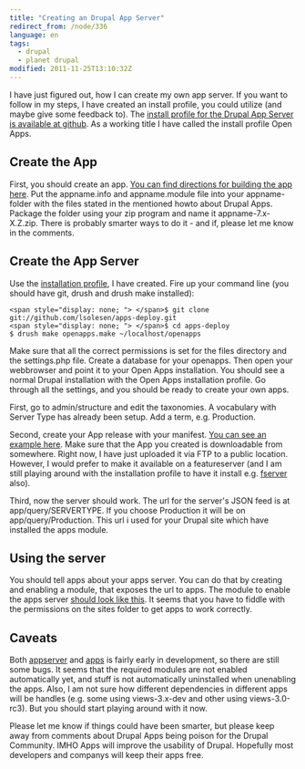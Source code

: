 ```yaml
---
title: "Creating an Drupal App Server"
redirect_from: /node/336
language: en
tags:
  - drupal
  - planet drupal
modified: 2011-11-25T13:10:32Z
---
```


I have just figured out, how I can create my own app server. If you want to follow in my steps, I have created an install profile, you could utilize (and maybe give some feedback to). The [install profile for the Drupal App Server is available at github](http://github.com/lsolesen/apps-deploy). As a working title I have called the install profile Open Apps.

Create the App
--------------

First, you should create an app. [You can find directions for building the app here](http://docs.openpublicapp.com/display/INST/How+to+Build+an+App). Put the appname.info and appname.module file into your appname-folder with the files stated in the mentioned howto about Drupal Apps. Package the folder using your zip program and name it appname-7.x-X.Z.zip. There is probably smarter ways to do it - and if, please let me know in the comments.

Create the App Server
---------------------

Use the [installation profile](http://github.com/lsolesen/apps-deploy), I have created. Fire up your command line (you should have git, drush and drush make installed):

```
<span style="display: none; "> </span>$ git clone git://github.com/lsolesen/apps-deploy.git
<span style="display: none; "> </span>$ cd apps-deploy
$ drush make openapps.make ~/localhost/openapps
```
Make sure that all the correct permissions is set for the files directory and the settings.php file. Create a database for your openapps. Then open your webbrowser and point it to your Open Apps installation. You should see a normal Drupal installation with the Open Apps installation profile. Go through all the settings, and you should be ready to create your own apps.

First, go to admin/structure and edit the taxonomies. A vocabulary with Server Type has already been setup. Add a term, e.g. Production.

Second, create your App release with your manifest. [You can see an example here](http://docs.openpublicapp.com/display/INST/How+to+Build+an+App). Make sure that the App you created is downloadable from somewhere. Right now, I have just uploaded it via FTP to a public location. However, I would prefer to make it available on a featureserver (and I am still playing around with the installation profile to have it install e.g. [fserver](http://drupal.org/project/fserver) also).

Third, now the server should work. The url for the server's JSON feed is at app/query/SERVERTYPE. If you choose Production it will be on app/query/Production. This url i used for your Drupal site which have installed the apps module.

Using the server
----------------

You should tell apps about your apps server. You can do that by creating and enabling a module, that exposes the url to apps. The module to enable the apps server [should look like this](http://github.com/vih/vih-apps). It seems that you have to fiddle with the permissions on the sites folder to get apps to work correctly.

Caveats
-------

Both [appserver](http://drupal.org/project/appserver) and [apps](http://drupal.org/project/apps) is fairly early in development, so there are still some bugs. It seems that the required modules are not enabled automatically yet, and stuff is not automatically uninstalled when unenabling the apps. Also, I am not sure how different dependencies in different apps will be handles (e.g. some using views-3.x-dev and other using views-3.0-rc3). But you should start playing around with it now.

Please let me know if things could have been smarter, but please keep away from comments about Drupal Apps being poison for the Drupal Community. IMHO Apps will improve the usability of Drupal. Hopefully most developers and companys will keep their apps free.
